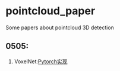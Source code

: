 # pointcloud_paper
Some papers about pointcloud 3D detection  
## 0505:  
1. VoxelNet:[Pytorch实现](https://github.com/skyhehe123/VoxelNet-pytorch)  

